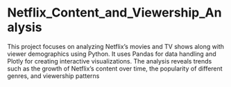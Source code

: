 # Netflix_Content_and_Viewership_Analysis
This project focuses on analyzing Netflix’s movies and TV shows along with viewer demographics using Python. It uses Pandas for data handling and Plotly for creating interactive visualizations. The analysis reveals trends such as the growth of Netflix’s content over time, the popularity of different genres, and viewership patterns
